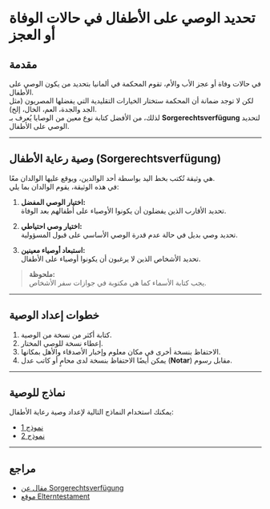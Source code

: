 # تحديد الوصي على الأطفال في حالات الوفاة أو العجز

## مقدمة

في حالات وفاة أو عجز الأب والأم، تقوم المحكمة في ألمانيا بتحديد من يكون الوصي على الأطفال.  
لكن لا توجد ضمانة أن المحكمة ستختار الخيارات التقليدية التي يفضلها المصريون (مثل الجد والجدة، العم، الخال، إلخ).  
لذلك، من الأفضل كتابة نوع معين من الوصايا يُعرف بـ **Sorgerechtsverfügung** لتحديد الوصي على الأطفال.

---

## وصية رعاية الأطفال (Sorgerechtsverfügung)

هي وثيقة تُكتب بخط اليد بواسطة أحد الوالدين، ويوقع عليها الوالدان معًا.  
في هذه الوثيقة، يقوم الوالدان بما يلي:

1. **اختيار الوصي المفضل:**  
   تحديد الأقارب الذين يفضلون أن يكونوا الأوصياء على أطفالهم بعد الوفاة.

2. **اختيار وصي احتياطي:**  
   تحديد وصي بديل في حالة عدم قدرة الوصي الأساسي على قبول المسؤولية.

3. **استبعاد أوصياء معينين:**  
   تحديد الأشخاص الذين لا يرغبون أن يكونوا أوصياء على الأطفال.

> **ملحوظة:**  
> يجب كتابة الأسماء كما هي مكتوبة في جوازات سفر الأشخاص.

---

## خطوات إعداد الوصية

1. كتابة أكثر من نسخة من الوصية.  
2. إعطاء نسخة للوصي المختار.  
3. الاحتفاظ بنسخة أخرى في مكان معلوم وإخبار الأصدقاء والأهل بمكانها.  
4. يمكن أيضًا الاحتفاظ بنسخة لدى محامٍ أو كاتب عدل (**Notar**) مقابل رسوم.

---

## نماذج للوصية

يمكنك استخدام النماذج التالية لإعداد وصية رعاية الأطفال:

- [نموذج 1](http://www.briefvorlagen-papierformat.de/fachartikel/infos-und-mustervorlage-zur-sorgerechtsverfuegung/#Mustervorlage_fuer_eine_Sorgerechtsverfuegung)  
- [نموذج 2](http://elterntestament.de/onewebmedia/Elterntestament_Bestellung_Vormund_nach_1776_BGB_Formular_Handausf%C3%BCllung-rev_9a.pdf)

---

## مراجع

- [مقال عن Sorgerechtsverfügung](http://www.briefvorlagen-papierformat.de/fachartikel/infos-und-mustervorlage-zur-sorgerechtsverfuegung)  
- [موقع Elterntestament](http://www.elterntestament.de/)